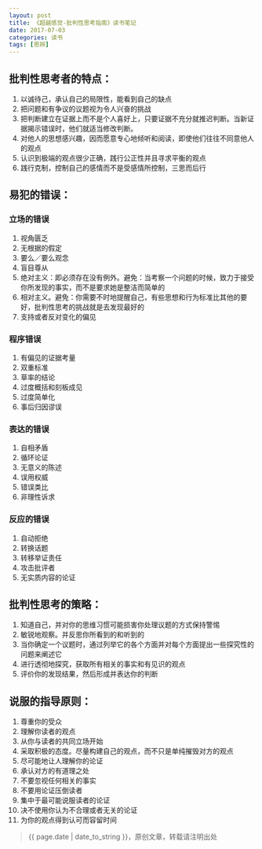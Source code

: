 ```yaml
---
layout: post
title: 《超越感觉-批判性思考指南》读书笔记
date: 2017-07-03
categories: 读书
tags: [思辨]
---
```


## 批判性思考者的特点：
1. 以诚待己，承认自己的局限性，能看到自己的缺点
2. 把问题和有争议的议题视为令人兴奋的挑战
3. 把判断建立在证据上而不是个人喜好上，只要证据不充分就推迟判断。当新证据揭示错误时，他们就适当修改判断。
4. 对他人的思想感兴趣，因而愿意专心地倾听和阅读，即使他们往往不同意他人的观点
5. 认识到极端的观点很少正确，践行公正性并且寻求平衡的观点
6. 践行克制，控制自己的感情而不是受感情所控制，三思而后行

## 易犯的错误：

### 立场的错误
1. 视角匮乏
2. 无根据的假定
3. 要么／要么观念
4. 盲目尊从
5. 绝对主义：即必须存在没有例外。避免：当考察一个问题的时候，致力于接受你所发现的事实，而不是要求她是整洁而简单的
6. 相对主义。避免：你需要不时地提醒自己，有些思想和行为标准比其他的要好，批判性思考的挑战就是去发现最好的
7. 支持或者反对变化的偏见

### 程序错误
1. 有偏见的证据考量
2. 双重标准
3. 草率的结论
4. 过度概括和刻板成见
5. 过度简单化
6. 事后归因谬误

### 表达的错误
1. 自相矛盾
2. 循环论证
3. 无意义的陈述
4. 误用权威
5. 错误类比
6. 非理性诉求

### 反应的错误
1. 自动拒绝
2. 转换话题
3. 转移举证责任
4. 攻击批评者
5. 无实质内容的论证

## 批判性思考的策略：
1. 知道自己，并对你的思维习惯可能损害你处理议题的方式保持警惕
2. 敏锐地观察。并反思你所看到的和听到的
3. 当你确定一个议题时，通过列举它的各个方面并对每个方面提出一些探究性的问题来阐述它
4. 进行透彻地探究，获取所有相关的事实和有见识的观点
5. 评价你的发现结果，然后形成并表达你的判断

## 说服的指导原则：
1. 尊重你的受众
2. 理解你读者的观点
3. 从你与读者的共同立场开始
4. 采取积极的态度。尽量构建自己的观点，而不只是单纯摧毁对方的观点
5. 尽可能地让人理解你的论证
6. 承认对方的有道理之处
7. 不要忽视任何相关的事实
8. 不要用论证压倒读者
9. 集中于最可能说服读者的论证
10. 决不使用你认为不合理或者无关的论证
11. 为你的观点得到认可而容留时间

> {{ page.date | date_to_string }}，原创文章，转载请注明出处